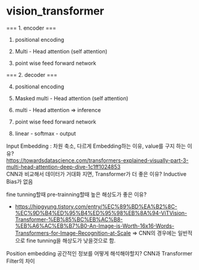 # vision_transformer

=== 1. encoder === 

1) positional encoding 

2) Multi - Head attention (self attention) 

3) point wise feed forward network 

=== 2. decoder === 

4) positional encoding 

5) Masked multi - Head attention (self attention) 

6) multi - Head attention => inference

7) point wise feed forward network 

8) linear - softmax - output 


Input Embedding : 차원 축소, 다르게 Embedding하는 이유, value를 구지 하는 이유?  
https://towardsdatascience.com/transformers-explained-visually-part-3-multi-head-attention-deep-dive-1c1ff1024853  
CNN과 비교해서 데이터가 거대화 지면, Transformer가 더 좋은 이유?  Inductive Bias가 없음  

fine tunning할때 pre-trainning할때 높은 해상도가 좋은 이유? 
* https://hipgyung.tistory.com/entry/%EC%89%BD%EA%B2%8C-%EC%9D%B4%ED%95%B4%ED%95%98%EB%8A%94-ViTVision-Transformer-%EB%85%BC%EB%AC%B8-%EB%A6%AC%EB%B7%B0-An-Image-is-Worth-16x16-Words-Transformers-for-Image-Recognition-at-Scale 
=> CNN의 경우에는 일반적으로 fine tunning을 해상도가 낮을것으로 함.  

Position embedding 공간적인 정보를 어떻게 해석해야할지? 
CNN과 Transformer Filter의 차이  
